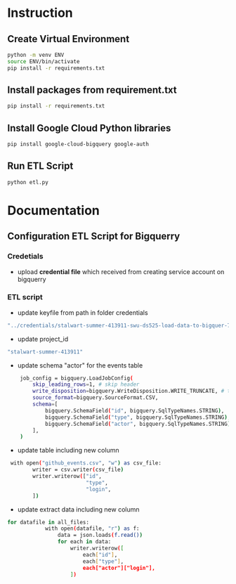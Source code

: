 # Instruction 

## Create Virtual Environment

```sh
python -m venv ENV
source ENV/bin/activate
pip install -r requirements.txt
```

## Install packages from requirement.txt

```sh
pip install -r requirements.txt
```

## Install Google Cloud Python libraries

```sh
pip install google-cloud-bigquery google-auth
```

## Run ETL Script

```sh
python etl.py
```

# Documentation

## Configuration ETL Script for Bigquerry

### Credetials
- upload **credential file** which received from creating service account on bigquerry

### ETL script
- update keyfile from path in folder credentials
```sh 
"../credentials/stalwart-summer-413911-swu-ds525-load-data-to-bigquer-70a5d392516f.json"
```

- update project_id
```sh 
"stalwart-summer-413911"
```

- update schema "actor" for the events table
```sh 
    job_config = bigquery.LoadJobConfig(
        skip_leading_rows=1, # skip header
        write_disposition=bigquery.WriteDisposition.WRITE_TRUNCATE, # truncate = replace
        source_format=bigquery.SourceFormat.CSV,
        schema=[
            bigquery.SchemaField("id", bigquery.SqlTypeNames.STRING),
            bigquery.SchemaField("type", bigquery.SqlTypeNames.STRING),
            bigquery.SchemaField("actor", bigquery.SqlTypeNames.STRING),
        ],
    )
```

- update table including new column
```sh 
 with open("github_events.csv", "w") as csv_file:
        writer = csv.writer(csv_file)
        writer.writerow(["id", 
                         "type", 
                         "login",
        ])
```

- update extract data including new column
```sh 
for datafile in all_files:
            with open(datafile, "r") as f:
                data = json.loads(f.read())
                for each in data:
                    writer.writerow([
                        each["id"], 
                        each["type"],
                        each["actor"]["login"],
                    ])
```